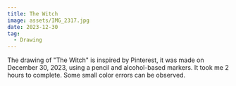 ```yaml
---
title: The Witch
image: assets/IMG_2317.jpg
date: 2023-12-30
tag:
  - Drawing
---
```


The drawing of "The Witch" is inspired by Pinterest, it was made on December 30, 2023, using a pencil and alcohol-based markers. It took me 2 hours to complete. Some small color errors can be observed.
